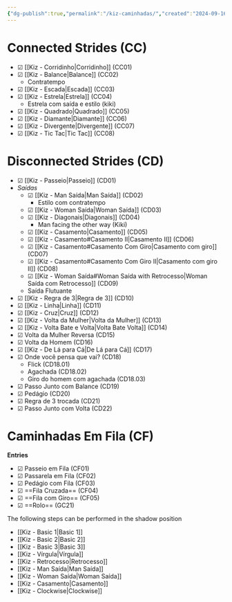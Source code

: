 ```yaml
---
{"dg-publish":true,"permalink":"/kiz-caminhadas/","created":"2024-09-16T14:08:44.986-04:00","updated":"2024-10-10T12:46:08.897-04:00"}
---
```



# Connected Strides (CC)

- ☑ [[Kiz - Corridinho\|Corridinho]] (CC01)
- ☑ [[Kiz - Balance\|Balance]] (CC02)
	- Contratempo
- ☑ [[Kiz - Escada\|Escada]] (CC03)
- ☑ [[Kiz - Estrela\|Estrela]] (CC04)
	- Estrela com saída e estilo (kiki)
- ☑ [[Kiz - Quadrado\|Quadrado]] (CC05)
- ☑ [[Kiz - Diamante\|Diamante]] (CC06)
- ☑ [[Kiz - Divergente\|Divergente]] (CC07)
- ☑ [[Kiz - Tic Tac\|Tic Tac]] (CC08)

# Disconnected Strides (CD)

- ☑ [[Kiz - Passeio\|Passeio]] (CD01)
- *Saídas*
	- ☑ [[Kiz - Man Saída\|Man Saída]] (CD02)
		- Estilo com contratempo
	- ☑ [[Kiz - Woman Saída\|Woman Saída]] (CD03)
	- ☑ [[Kiz - Diagonais\|Diagonais]] (CD04)
		- Man facing the other way (Kiki)
	- ☑ [[Kiz - Casamento\|Casamento]] (CD05)
	- ☑ [[Kiz - Casamento#Casamento II\|Casamento II]] (CD06)
	- ☑ [[Kiz - Casamento#Casamento Com Giro\|Casamento com giro]] (CD07)
	- ☑ [[Kiz - Casamento#Casamento Com Giro II\|Casamento com giro II]] (CD08)
	- ☑ [[Kiz - Woman Saída#Woman Saída with Retrocesso\|Woman Saída com Retrocesso]] (CD09)
	- Saída Flutuante
- ☑ [[Kiz - Regra de 3\|Regra de 3]] (CD10)
- ☑ [[Kiz - Linha\|Linha]] (CD11)
- ☑ [[Kiz - Cruz\|Cruz]] (CD12)
- ☑ [[Kiz - Volta da Mulher\|Volta da Mulher]] (CD13)
- ☑ [[Kiz - Volta Bate e Volta\|Volta Bate Volta]] (CD14)
- ☑ Volta da Mulher Reversa (CD15)
- ☑ Volta da Homem (CD16)
- ☑ [[Kiz - De Lá para Cá\|De Lá para Cá]] (CD17)
- ☑ Onde você pensa que vai? (CD18)
	- Flick (CD18.01)
	- Agachada (CD18.02)
	- Giro do homem com agachada (CD18.03)
- ☑ Passo Junto com Balance (CD19)
- ☑ Pedágio (CD20)
- ☑ Regra de 3 trocada (CD21)
- ☑ Passo Junto com Volta (CD22)

# Caminhadas Em Fila (CF)

**Entries**
- ☑ Passeio em Fila (CF01)
- ☑ Passarela em Fila (CF02)
- ☑ Pedágio com Fila (CF03)
- ☑ ==Fila Cruzada== (CF04)
- ☑ ==Fila com Giro== (CF05)
- ☑ ==Rolo== (GC21)

The following steps can be performed in the shadow position

- [[Kiz - Basic 1\|Basic 1]]
- [[Kiz - Basic 2\|Basic 2]]
- [[Kiz - Basic 3\|Basic 3]]
- [[Kiz - Vírgula\|Vírgula]]
- [[Kiz - Retrocesso\|Retrocesso]]
- [[Kiz - Man Saída\|Man Saída]]
- [[Kiz - Woman Saída\|Woman Saída]]
- [[Kiz - Casamento\|Casamento]]
- [[Kiz - Clockwise\|Clockwise]]

